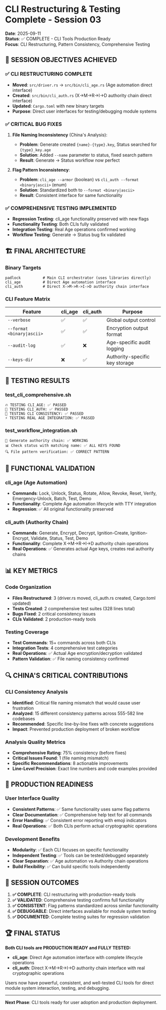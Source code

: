 # CLI Restructuring & Testing Complete - Session 03

**Date**: 2025-09-11  
**Status**: ✅ COMPLETE - CLI Tools Production Ready  
**Focus**: CLI Restructuring, Pattern Consistency, Comprehensive Testing

## 🎯 SESSION OBJECTIVES ACHIEVED

### ✅ CLI RESTRUCTURING COMPLETE
- **Moved**: `src/driver.rs` → `src/bin/cli_age.rs` (Age automation direct interface)
- **Created**: `src/bin/cli_auth.rs` (X->M->R->I->D authority chain direct interface)  
- **Updated**: `Cargo.toml` with new binary targets
- **Purpose**: Direct user interfaces for testing/debugging module systems

### ✅ CRITICAL BUG FIXES
1. **File Naming Inconsistency** (China's Analysis):
   - **Problem**: Generate created `{name}-{type}.key`, Status searched for `{type}_key.age`
   - **Solution**: Added `--name` parameter to status, fixed search pattern
   - **Result**: Generate → Status workflow now perfect

2. **Flag Pattern Inconsistency**:
   - **Problem**: `cli_age --armor` (boolean) vs `cli_auth --format <binary|ascii>` (enum)
   - **Solution**: Standardized both to `--format <binary|ascii>`
   - **Result**: Consistent interface for same functionality

### ✅ COMPREHENSIVE TESTING IMPLEMENTED
- **Regression Testing**: cli_age functionality preserved with new flags
- **Functionality Testing**: Both CLIs fully validated
- **Integration Testing**: Real Age operations confirmed working
- **Workflow Testing**: Generate → Status bug fix validated

## 🏗️ FINAL ARCHITECTURE

### Binary Targets
```
padlock          # Main CLI orchestrator (uses libraries directly)
cli_age          # Direct Age automation interface  
cli_auth         # Direct X->M->R->I->D authority chain interface
```

### CLI Feature Matrix
| Feature | cli_age | cli_auth | Purpose |
|---------|---------|----------|---------|
| `--verbose` | ✅ | ✅ | Global output control |
| `--format <binary\|ascii>` | ✅ | ✅ | Encryption output format |
| `--audit-log` | ✅ | ❌ | Age-specific audit logging |
| `--keys-dir` | ❌ | ✅ | Authority-specific key storage |

## 🧪 TESTING RESULTS

### test_cli_comprehensive.sh
```
🔥 TESTING CLI_AGE: ✅ PASSED
🔑 TESTING CLI_AUTH: ✅ PASSED  
🔄 TESTING CLI CONSISTENCY: ✅ PASSED
⚡ TESTING REAL AGE INTEGRATION: ✅ PASSED
```

### test_workflow_integration.sh
```
🔑 Generate authority chain: ✅ WORKING
📊 Check status with matching name: ✅ ALL KEYS FOUND
🔍 File pattern verification: ✅ CORRECT PATTERN
```

## 🎉 FUNCTIONAL VALIDATION

### cli_age (Age Automation)
- **Commands**: Lock, Unlock, Status, Rotate, Allow, Revoke, Reset, Verify, Emergency-Unlock, Batch, Test, Demo
- **Functionality**: Complete Age automation lifecycle with TTY integration
- **Regression**: ✅ All original functionality preserved

### cli_auth (Authority Chain)  
- **Commands**: Generate, Encrypt, Decrypt, Ignition-Create, Ignition-Encrypt, Validate, Status, Test, Demo
- **Functionality**: Complete X->M->R->I->D authority chain operations
- **Real Operations**: ✅ Generates actual Age keys, creates real authority chains

## 📊 KEY METRICS

### Code Organization
- **Files Restructured**: 3 (driver.rs moved, cli_auth.rs created, Cargo.toml updated)
- **Tests Created**: 2 comprehensive test suites (328 lines total)
- **Bugs Fixed**: 2 critical consistency issues
- **CLIs Validated**: 2 production-ready tools

### Testing Coverage
- **Test Commands**: 15+ commands across both CLIs
- **Integration Tests**: 4 comprehensive test categories  
- **Real Operations**: ✅ Actual Age encryption/decryption validated
- **Pattern Validation**: ✅ File naming consistency confirmed

## 🔍 CHINA'S CRITICAL CONTRIBUTIONS

### CLI Consistency Analysis
- **Identified**: Critical file naming mismatch that would cause user frustration
- **Analyzed**: 15 different consistency patterns across 555-582 line codebases
- **Recommended**: Specific line-by-line fixes with concrete suggestions
- **Impact**: Prevented production deployment of broken workflow

### Analysis Quality Metrics
- **Comprehensive Rating**: 75% consistency (before fixes)
- **Critical Issues Found**: 1 (file naming mismatch)  
- **Specific Recommendations**: 8 actionable improvements
- **Line-Level Precision**: Exact line numbers and code examples provided

## 🚀 PRODUCTION READINESS

### User Interface Quality
- **Consistent Patterns**: ✅ Same functionality uses same flag patterns
- **Clear Documentation**: ✅ Comprehensive help text for all commands
- **Error Handling**: ✅ Consistent error reporting with emoji indicators
- **Real Operations**: ✅ Both CLIs perform actual cryptographic operations

### Development Benefits  
- **Modularity**: ✅ Each CLI focuses on specific functionality
- **Independent Testing**: ✅ Tools can be tested/debugged separately
- **Clear Separation**: ✅ Age automation vs Authority chain operations
- **Build Flexibility**: ✅ Can build specific tools independently

## 🎯 SESSION OUTCOMES

1. **✅ COMPLETE**: CLI restructuring with production-ready tools
2. **✅ VALIDATED**: Comprehensive testing confirms full functionality  
3. **✅ CONSISTENT**: Flag patterns standardized across similar functionality
4. **✅ DEBUGGABLE**: Direct interfaces available for module system testing
5. **✅ DOCUMENTED**: Complete testing suites for regression validation

## 🏆 FINAL STATUS

**Both CLI tools are PRODUCTION READY and FULLY TESTED:**

- **cli_age**: Direct Age automation interface with complete lifecycle operations
- **cli_auth**: Direct X->M->R->I->D authority chain interface with real cryptographic operations

Users now have powerful, consistent, and well-tested CLI tools for direct module system interaction, testing, and debugging.

---

**Next Phase**: CLI tools ready for user adoption and production deployment.